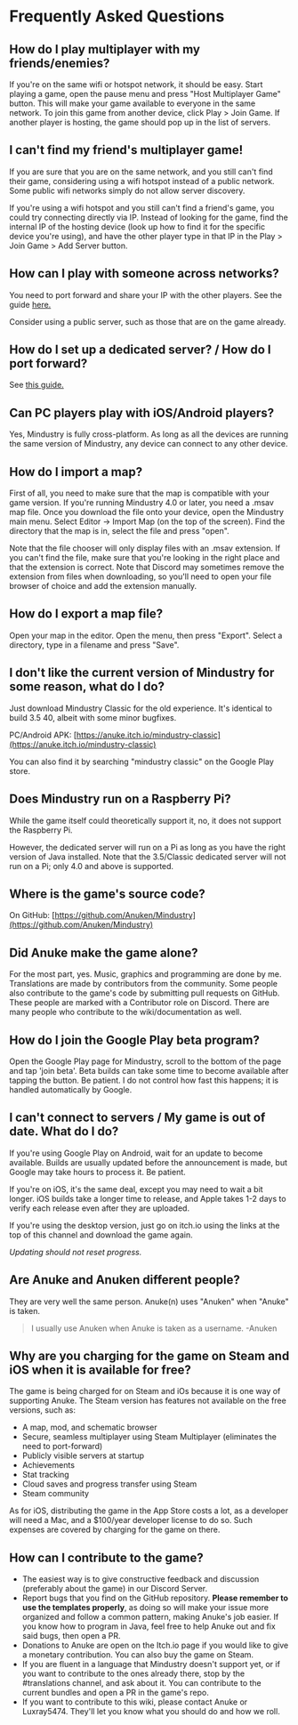 # Frequently Asked Questions

## How do I play multiplayer with my friends/enemies?

If you're on the same wifi or hotspot network, it should be easy. Start playing a game, open the pause menu and press "Host Multiplayer Game" button. This will make your game available to everyone in the same network. To join this game from another device, click Play > Join Game. If another player is hosting, the game should pop up in the list of servers.

## I can't find my friend's multiplayer game!

If you are sure that you are on the same network, and you still can't find their game, considering using a wifi hotspot instead of a public network. Some public wifi networks simply do not allow server discovery.

If you're using a wifi hotspot and you still can't find a friend's game, you could try connecting directly via IP. Instead of looking for the game, find the internal IP of the hosting device (look up how to find it for the specific device you're using), and have the other player type in that IP in the Play > Join Game > Add Server button.

## How can I play with someone across networks?

You need to port forward and share your IP with the other players. See the guide [here.](https://mindustrygame.github.io/wiki/servers/)

Consider using a public server, such as those that are on the game already.

## How do I set up a dedicated server? / How do I port forward?

See [this guide.](https://mindustrygame.github.io/wiki/servers/)

## Can PC players play with iOS/Android players?

Yes, Mindustry is fully cross-platform. As long as all the devices are running the same version of Mindustry, any device can connect to any other device.

## How do I import a map?

First of all, you need to make sure that the map is compatible with your game version. If you're running Mindustry 4.0 or later, you need a .msav map file.
Once you download the file onto your device, open the Mindustry main menu. Select Editor -> Import Map (on the top of the screen). Find the directory that the map is in, select the file and press "open".  

Note that the file chooser will only display files with an .msav extension. If you can't find the file, make sure that you're looking in the right place and that the extension is correct. Note that Discord may sometimes remove the extension from files when downloading, so you'll need to open your file browser of choice and add the extension manually.

## How do I export a map file?

Open your map in the editor. Open the menu, then press "Export". Select a directory, type in a filename and press "Save".

## I don't like the current version of Mindustry for some reason, what do I do?

Just download Mindustry Classic for the old experience. It's identical to build 3.5 40, albeit with some minor bugfixes.

PC/Android APK: [https://anuke.itch.io/mindustry-classic](https://anuke.itch.io/mindustry-classic)

You can also find it by searching "mindustry classic" on the Google Play store.

## Does Mindustry run on a Raspberry Pi?

While the game itself could theoretically support it, no, it does not support the Raspberry Pi.

However, the dedicated server will run on a Pi as long as you have the right version of Java installed. Note that the 3.5/Classic dedicated server will not run on a Pi; only 4.0 and above is supported.

## Where is the game's source code?

On GitHub: [https://github.com/Anuken/Mindustry](https://github.com/Anuken/Mindustry)

## Did Anuke make the game alone?

For the most part, yes. Music, graphics and programming are done by me. Translations are made by contributors from the community.
Some people also contribute to the game's code by submitting pull requests on GitHub. These people are marked with a Contributor role on Discord. There are many people who contribute to the wiki/documentation as well.

## How do I join the Google Play beta program?

Open the Google Play page for Mindustry, scroll to the bottom of the page and tap 'join beta'. Beta builds can take some time to become available after tapping the button. Be patient. I do not control how fast this happens; it is handled automatically by Google.

## I can't connect to servers / My game is out of date. What do I do?

If you're using Google Play on Android, wait for an update to become available. Builds are usually updated before the announcement is made, but Google may take hours to process it. Be patient.  

If you're on iOS, it's the same deal, except you may need to wait a bit longer. iOS builds take a longer time to release, and Apple takes 1-2 days to verify each release even after they are uploaded.

If you're using the desktop version, just go on itch.io using the links at the top of this channel and download the game again.  

*Updating should not reset progress.*

## Are Anuke and Anuken different people?

They are very well the same person. Anuke(n) uses "Anuken" when "Anuke" is taken.

> I usually use Anuken when Anuke is taken as a username. -Anuken

## Why are you charging for the game on Steam and iOS when it is available for free?

The game is being charged for on Steam and iOs because it is one way of supporting Anuke. The Steam version has features not available on the free versions, such as:

- A map, mod, and schematic browser
- Secure, seamless multiplayer using Steam Multiplayer (eliminates the need to port-forward)
- Publicly visible servers at startup
- Achievements
- Stat tracking
- Cloud saves and progress transfer using Steam
- Steam community

As for iOS, distributing the game in the App Store costs a lot, as a developer will need a Mac, and a $100/year developer license to do so. Such expenses are covered by charging for the game on there.

## How can I contribute to the game? 

- The easiest way is to give constructive feedback and discussion (preferably about the game) in our Discord Server.
- Report bugs that you find on the GitHub repository. **Please remember to use the templates properly**, as doing so will make your issue more organized and follow a common pattern, making Anuke's job easier. If you know how to program in Java, feel free to help Anuke out and fix said bugs, then open a PR. 
- Donations to Anuke are open on the Itch.io page if you would like to give a monetary contribution. You can also buy the game on Steam.
- If you are fluent in a language that Mindustry doesn't support yet, or if you want to contribute to the ones already there, stop by the #translations channel, and ask about it. You can contribute to the current bundles and open a PR in the game's repo.
- If you want to contribute to this wiki, please contact Anuke or Luxray5474. They'll let you know what you should do and how we roll.
